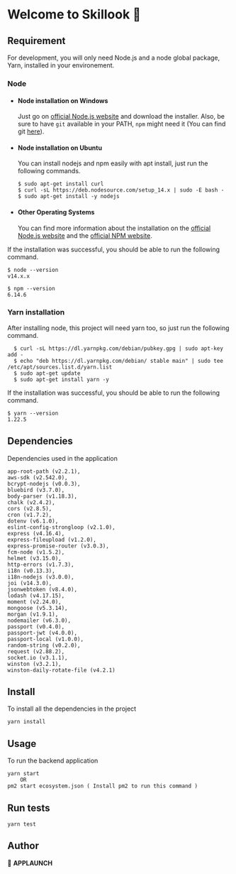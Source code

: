 # Welcome to Skillook 👋

## Requirement

For development, you will only need Node.js and a node global package, Yarn, installed in your environement.

### Node
- #### Node installation on Windows

  Just go on [official Node.js website](https://nodejs.org/) and download the installer.
Also, be sure to have `git` available in your PATH, `npm` might need it (You can find git [here](https://git-scm.com/)).

- #### Node installation on Ubuntu

  You can install nodejs and npm easily with apt install, just run the following commands.

      $ sudo apt-get install curl
      $ curl -sL https://deb.nodesource.com/setup_14.x | sudo -E bash -
      $ sudo apt-get install -y nodejs

- #### Other Operating Systems
  You can find more information about the installation on the [official Node.js website](https://nodejs.org/) and the [official NPM website](https://npmjs.org/).

If the installation was successful, you should be able to run the following command.

    $ node --version
    v14.x.x

    $ npm --version
    6.14.6


### Yarn installation
  After installing node, this project will need yarn too, so just run the following command.

      $ curl -sL https://dl.yarnpkg.com/debian/pubkey.gpg | sudo apt-key add -
      $ echo "deb https://dl.yarnpkg.com/debian/ stable main" | sudo tee /etc/apt/sources.list.d/yarn.list
      $ sudo apt-get update
      $ sudo apt-get install yarn -y

  If the installation was successful, you should be able to run the following command.

    $ yarn --version
    1.22.5

## Dependencies

  Dependencies used in the application

    app-root-path (v2.2.1),
    aws-sdk (v2.542.0),
    bcrypt-nodejs (v0.0.3),
    bluebird (v3.7.0),
    body-parser (v1.18.3),
    chalk (v2.4.2),
    cors (v2.8.5),
    cron (v1.7.2),
    dotenv (v6.1.0),
    eslint-config-strongloop (v2.1.0),
    express (v4.16.4),
    express-fileupload (v1.2.0),
    express-promise-router (v3.0.3),
    fcm-node (v1.5.2),
    helmet (v3.15.0),
    http-errors (v1.7.3),
    i18n (v0.13.3),
    i18n-nodejs (v3.0.0),
    joi (v14.3.0),
    jsonwebtoken (v8.4.0),
    lodash (v4.17.15),
    moment (v2.24.0),
    mongoose (v5.3.14),
    morgan (v1.9.1),
    nodemailer (v6.3.0),
    passport (v0.4.0),
    passport-jwt (v4.0.0),
    passport-local (v1.0.0),
    random-string (v0.2.0),
    request (v2.88.2),
    socket.io (v3.1.1),
    winston (v3.2.1),
    winston-daily-rotate-file (v4.2.1)

## Install

  To install all the dependencies in the project
    
    yarn install

## Usage

  To run the backend application

    yarn start
        OR
    pm2 start ecosystem.json ( Install pm2 to run this command )

## Run tests

    yarn test

## Author

👤 **APPLAUNCH**